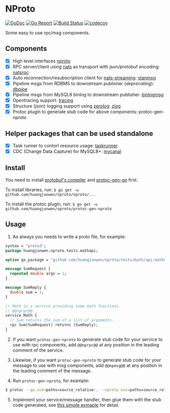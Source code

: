 # NProto

[![GoDoc](https://godoc.org/github.com/huangjunwen/nproto?status.svg)](http://godoc.org/github.com/huangjunwen/nproto)
[![Go Report](https://goreportcard.com/badge/github.com/huangjunwen/nproto)](https://goreportcard.com/report/github.com/huangjunwen/nproto)
[![Build Status](https://travis-ci.org/huangjunwen/nproto.svg?branch=master)](https://travis-ci.org/huangjunwen/nproto) 
[![codecov](https://codecov.io/gh/huangjunwen/nproto/branch/master/graph/badge.svg)](https://codecov.io/gh/huangjunwen/nproto)

Some easy to use rpc/msg components.

## Components

- [x] High level interfaces [nproto](https://godoc.org/github.com/huangjunwen/nproto/nproto)
- [x] RPC server/client using [nats](https://github.com/nats-io/nats-server) as transport with json/protobuf encoding: [natsrpc](https://godoc.org/github.com/huangjunwen/nproto/nproto/natsrpc)
- [x] Auto reconnection/resubscription client for [nats-streaming](https://github.com/nats-io/nats-streaming-server): [stanmsg](https://godoc.org/github.com/huangjunwen/nproto/nproto/stanmsg)
- [x] Pipeline msgs from RDBMS to downstream publisher (*deprecating*): [dbpipe](https://godoc.org/github.com/huangjunwen/nproto/nproto/dbpipe)
- [x] Pipeline msgs from MySQL8 binlog to downstream publisher: [binlogmsg](https://godoc.org/github.com/huangjunwen/nproto/nproto/binlogmsg)
- [x] Opentracing support: [tracing](https://godoc.org/github.com/huangjunwen/nproto/nproto/tracing)
- [x] Structure (json) logging support using [zerolog](https://github.com/rs/zerolog): [zlog](https://godoc.org/github.com/huangjunwen/nproto/nproto/zlog)
- [x] Protoc plugin to generate stub code for above components: protoc-gen-nproto

## Helper packages that can be used standalone
- [x] Task runner to contorl resource usage: [taskrunner](https://godoc.org/github.com/huangjunwen/nproto/helpers/taskrunner)
- [x] CDC (Change Data Capture) for MySQL8+: [mycanal](https://godoc.org/github.com/huangjunwen/nproto/helpers/mycanal)

## Install

You need to install [protobuf's compiler](https://github.com/protocolbuffers/protobuf/releases) and [protoc-gen-go](https://github.com/golang/protobuf) first.

To install libraries, run: `$ go get -u github.com/huangjunwen/nproto/nproto/...`

To install the protoc plugin, run: `$ go get -u github.com/huangjunwen/nproto/protoc-gen-nproto`

## Usage

1. As always you needs to write a proto file, for example:

```protobuf
syntax = "proto3";
package huangjunwen.nproto.tests.mathapi;

option go_package = "github.com/huangjunwen/nproto/tests/math/api;mathapi";

message SumRequest {
  repeated double args = 1;
}

message SumReply {
  double sum = 1;
}

// Math is a service providing some math functions.
// @@nprpc@@
service Math {
  // Sum returns the sum of a list of arguments.
  rpc Sum(SumRequest) returns (SumReply);
}
```

2. If you want `protoc-gen-nproto` to generate stub code for your service to use with rpc components, add `@@nprpc@@` at any position in the leading comment of the service.

3. Likewise, if you want `protoc-gen-nproto` to generate stub code for your message to use with msg components, add `@@npmsg@@` at any position in the leading comment of the message.

4. Run `protoc-gen-nproto`, for example:

```bash
$ protoc --go_out=paths=source_relative:. --nproto_out=paths=source_relative:. *.proto
```

5. Implement your service/message handler, then glue them with the stub code generated, see [this simple exmaple](https://github.com/huangjunwen/nproto/tree/master/tests/math) for detail.

